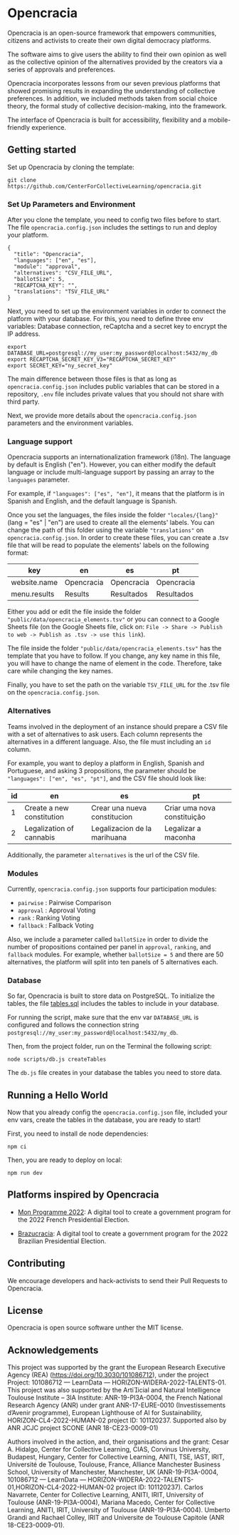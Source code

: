 # Opencracia

Opencracia is an open-source framework that empowers communities, citizens and activists to create their own digital democracy platforms. 

The software aims to give users the ability to find their own opinion as well as the collective opinion of the alternatives provided by the creators via a series of approvals and preferences. 

Opencracia incorporates lessons from our seven previous platforms that showed promising results in expanding the understanding of collective preferences. In addition, we included methods taken from social choice theory, the formal study of collective decision-making, into the framework. 

The interface of Opencracia is built for accessibility, flexibility and a mobile-friendly experience.

## Getting started

Set up Opencracia by cloning the template:
```
git clone https://github.com/CenterForCollectiveLearning/opencracia.git
```
### Set Up Parameters and Environment

After you clone the template, you need to config two files before to start. The file `opencracia.config.json` includes the settings to run and deploy your platform.
```
{
  "title": "Opencracia",
  "languages": ["en", "es"],
  "module": "approval",
  "alternatives": "CSV_FILE_URL",
  "ballotSize": 5,
  "RECAPTCHA_KEY": "",
  "translations": "TSV_FILE_URL"
}
```

Next, you need to set up the environment variables in order to connect the platform with your database. For this, you need to define three env variables: Database connection, reCaptcha and a secret key to encrypt the IP address.

```
export DATABASE_URL=postgresql://my_user:my_password@localhost:5432/my_db
export RECAPTCHA_SECRET_KEY_V3="RECAPTCHA_SECRET_KEY"
export SECRET_KEY="ny_secret_key"
```

The main difference between those files is that as long as `opencracia.config.json` includes public variables that can be stored in a repository, `.env` file includes private values that you should not share with third party.

Next, we provide more details about the `opencracia.config.json` parameters and the environment variables.

### Language support

Opencracia supports an internationalization framework (i18n). The language by default is English ("en"). However, you can either modify the default language or include multi-language support by passing an array to the `languages` parameter. 

For example, if `"languages": ["es", "en"]`, it means that the platform is in Spanish and English, and the default language is Spanish.

Once you set the languages, the files inside the folder `"locales/{lang}"` (lang = "es" | "en") are used to create all the elements' labels. You can change the path of this folder using the variable `"translations"` on `opencracia.config.json`. In order to create these files, you can create a .tsv file that will be read to populate the elements' labels on the following format:

|       key        |        en        |        es        |        pt        |
|   ------------   |   ------------   |   ------------   |   ------------   |
|   website.name   |    Opencracia    |    Opencracia    |    Opencracia    |
|   menu.results   |    Results       |    Resultados    |    Resultados    |


Either you add or edit the file inside the folder `"public/data/opencracia_elements.tsv"`
or you can connect to a Google Sheets file (on the Google Sheets file, click on: `File -> Share -> Publish to web -> Publish as .tsv -> use this link`). 

The file inside the folder `"public/data/opencracia_elements.tsv"` has the template that you have to follow. If you change, any key name in this file, you will have to change the name of element in the code. Therefore, take care while changing the key names.

Finally, you have to set the path on the variable `TSV_FILE_URL` for the .tsv file on the `opencracia.config.json`. 


### Alternatives

Teams involved in the deployment of an instance should prepare a CSV file with a set of alternatives to ask users. Each column represents the alternatives in a different language. Also, the file must including an `id` column.

For example, you want to deploy a platform in English, Spanish and Portuguese, and asking 3 propositions, the parameter should be `"languages": ["en", "es", "pt"]`, and the CSV file should look like:

| id | en | es | pt |
| - | - | - | - |
| 1 | Create a new constitution | Crear una nueva constitucion | Criar uma nova constituição |
| 2 | Legalization of cannabis | Legalizacion de la marihuana | Legalizar a maconha |

Additionally, the parameter `alternatives` is the url of the CSV file. 

### Modules

Currently, `opencracia.config.json` supports four participation modules: 

- `pairwise`  : Pairwise Comparison
- `approval`  : Approval Voting
- `rank`      : Ranking Voting
- `fallback`  : Fallback Voting

Also, we include a parameter called `ballotSize` in order to divide the number of propositions contained per panel in `approval`, `ranking`, and `fallback` modules. For example, whether `ballotSize = 5` and there are 50 alternatives, the platform will split into ten panels of 5 alternatives each.

### Database

So far, Opencracia is built to store data on PostgreSQL. To initialize the tables, the file [tables.sql](tables.sql) includes the tables to include in your database.

For running the script, make sure that the env var `DATABASE_URL` is configured and follows the connection string `postgresql://my_user:my_password@localhost:5432/my_db`.

Then, from the project folder, run on the Terminal the following script:

```
node scripts/db.js createTables
```

The `db.js` file creates in your database the tables you need to store data. 



## Running a Hello World

Now that you already config the `opencracia.config.json` file, included your env vars, create the tables in the database, you are ready to start!

First, you need to install de node dependencies:

```
npm ci
```

Then, you are ready to deploy on local:
```
npm run dev
```



## Platforms inspired by Opencracia

- [Mon Programme 2022](https://monprogramme2022.org): A digital tool to create a government program for the 2022 French Presidential Election.

- [Brazucracia](https://brazucracia.org): A digital tool to create a government program for the 2022 Brazilian Presidential Election.

## Contributing

We encourage developers and hack-activists to send their Pull Requests to Opencracia.

## License

Opencracia is open source software unther the MIT license.

## Acknowledgements

This project was supported by the grant the European Research Executive Agency (REA) (https://doi.org/10.3030/101086712), under the project Project: 101086712 — LearnData — HORIZON-WIDERA-2022-TALENTS-01. This project was also supported by the Artiicial and Natural Intelligence Toulouse Institute – 3IA Institute: ANR-19-PI3A-0004, the French National Research Agency (ANR) under grant ANR-17-EURE-0010 (Investissements d’Avenir programme), European Lighthouse of AI for Sustainability, HORIZON-CL4-2022-HUMAN-02 project ID: 101120237. Supported also by ANR JCJC project SCONE (ANR 18-CE23-0009-01)

Authors involved in the action, and, their organisations and the grant: Cesar A. Hidalgo, Center for Collective Learning, CIAS, Corvinus University, Budapest, Hungary, Center for Collective Learning, ANITI, TSE, IAST, IRIT, Université de Toulouse, Toulouse, France, Alliance Manchester Business School, University of Manchester, Manchester, UK (ANR-19-PI3A-0004, 101086712 — LearnData — HORIZON-WIDERA-2022-TALENTS-01,HORIZON-CL4-2022-HUMAN-02 project ID: 101120237). Carlos Navarrete, Center for Collective Learning, ANITI, IRIT, University of Toulouse (ANR-19-PI3A-0004), Mariana Macedo, Center for Collective Learning, ANITI, IRIT, University of Toulouse (ANR-19-PI3A-0004). Umberto Grandi and Rachael Colley, IRIT and Universite de Toulouse Capitole (ANR 18-CE23-0009-01).


